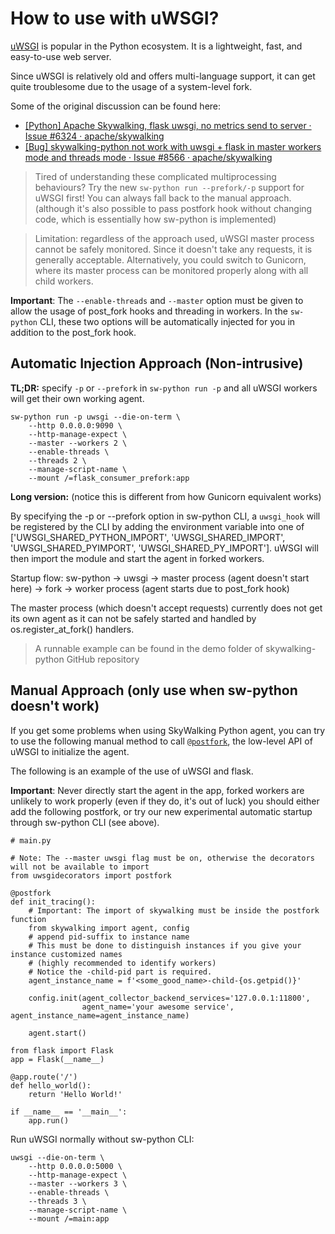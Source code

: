 # How to use with uWSGI?

[uWSGI](https://uwsgi-docs.readthedocs.io/en/latest/) is popular in the Python ecosystem. It is a lightweight, fast, and easy-to-use web server.

Since uWSGI is relatively old and offers multi-language support, it can get quite troublesome due to the usage of a system-level fork.

Some of the original discussion can be found here:
* [[Python] Apache Skywalking, flask uwsgi, no metrics send to server · Issue #6324 · apache/skywalking](https://github.com/apache/skywalking/issues/6324)
* [[Bug] skywalking-python not work with uwsgi + flask in master workers mode and threads mode · Issue #8566 · apache/skywalking](https://github.com/apache/skywalking/issues/8566)

> Tired of understanding these complicated multiprocessing behaviours? 
> Try the new `sw-python run --prefork/-p` support for uWSGI first!
> You can always fall back to the manual approach. 
> (although it's also possible to pass postfork hook without changing code, which is essentially how sw-python is implemented)

> Limitation: regardless of the approach used, uWSGI master process cannot be safely monitored. Since it doesn't take any requests, it is generally acceptable.
> Alternatively, you could switch to Gunicorn, where its master process can be monitored properly along with all child workers.

**Important**: The `--enable-threads` and `--master` option must be given to allow the usage of post_fork hooks and threading in workers. 
In the `sw-python` CLI, these two options will be automatically injected for you in addition to the post_fork hook.

## Automatic Injection Approach (Non-intrusive)
**TL;DR:** specify `-p` or `--prefork` in `sw-python run -p` and all uWSGI workers will get their own working agent.

```shell
sw-python run -p uwsgi --die-on-term \
    --http 0.0.0.0:9090 \
    --http-manage-expect \
    --master --workers 2 \
    --enable-threads \
    --threads 2 \
    --manage-script-name \
    --mount /=flask_consumer_prefork:app
```

**Long version:** (notice this is different from how Gunicorn equivalent works)

By specifying the -p or --prefork option in sw-python CLI, a `uwsgi_hook` will be registered by the CLI by adding the environment variable
into one of ['UWSGI_SHARED_PYTHON_IMPORT', 'UWSGI_SHARED_IMPORT', 'UWSGI_SHARED_PYIMPORT', 'UWSGI_SHARED_PY_IMPORT']. uWSGI will then
import the module and start the agent in forked workers. 


Startup flow:
sw-python -> uwsgi -> master process (agent doesn't start here) -> fork -> worker process (agent starts due to post_fork hook)

The master process (which doesn't accept requests) currently does not get its own agent 
as it can not be safely started and handled by os.register_at_fork() handlers. 

> A runnable example can be found in the demo folder of skywalking-python GitHub repository

## Manual Approach (only use when sw-python doesn't work)

If you get some problems when using SkyWalking Python agent, you can try to use the following manual method to call [`@postfork`](https://uwsgi-docs.readthedocs.io/en/latest/PythonDecorators.html#uwsgidecorators.postfork), the low-level API of uWSGI to initialize the agent.

The following is an example of the use of uWSGI and flask.

**Important**: Never directly start the agent in the app, forked workers are unlikely to work properly (even if they do, it's out of luck)
you should either add the following postfork, or try our new experimental automatic startup through sw-python CLI (see above).


```
# main.py

# Note: The --master uwsgi flag must be on, otherwise the decorators will not be available to import
from uwsgidecorators import postfork

@postfork
def init_tracing():
    # Important: The import of skywalking must be inside the postfork function
    from skywalking import agent, config
    # append pid-suffix to instance name
    # This must be done to distinguish instances if you give your instance customized names 
    # (highly recommended to identify workers)
    # Notice the -child-pid part is required.
    agent_instance_name = f'<some_good_name>-child-{os.getpid()}'

    config.init(agent_collector_backend_services='127.0.0.1:11800', 
                agent_name='your awesome service', agent_instance_name=agent_instance_name)

    agent.start()

from flask import Flask
app = Flask(__name__)

@app.route('/')
def hello_world():
    return 'Hello World!'

if __name__ == '__main__':
    app.run()
```

Run uWSGI normally without sw-python CLI:

```shell
uwsgi --die-on-term \
    --http 0.0.0.0:5000 \
    --http-manage-expect \
    --master --workers 3 \
    --enable-threads \
    --threads 3 \
    --manage-script-name \
    --mount /=main:app
```